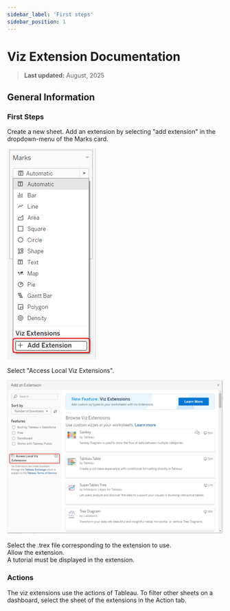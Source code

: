 ```yaml
---
sidebar_label: 'First steps'
sidebar_position: 1
---
```



# Viz Extension Documentation

> **Last updated:** August, 2025

## General Information

### First Steps

Create a new sheet. Add an extension by selecting "add extension" in the dropdown-menu of the Marks card.

![select in the dropdown-menu](/media/mark_card.png)

Select "Access Local Viz Extensions".

![access local viz extensions](/media/access_local_extension.png)

Select the .trex file corresponding to the extension to use.  
Allow the extension.  
A tutorial must be displayed in the extension.

### Actions

The viz extensions use the actions of Tableau. To filter other sheets on a dashboard, select the sheet of the extensions in the Action tab.

